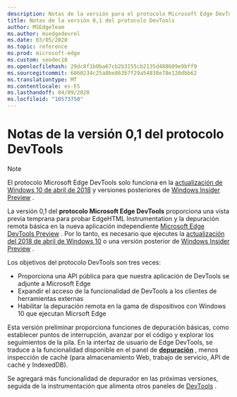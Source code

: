 ```yaml
---
description: Notas de la versión para el protocolo Microsoft Edge DevTools, versión 0,1
title: Notas de la versión 0,1 del protocolo DevTools
author: MSEdgeTeam
ms.author: msedgedevrel
ms.date: 03/05/2020
ms.topic: reference
ms.prod: microsoft-edge
ms.custom: seodec18
ms.openlocfilehash: 29dc8f1b0ba67cb2b3155cb2135d488609e9bff9
ms.sourcegitcommit: 6860234c25a8be863b7f29a54838e78e120dbb62
ms.translationtype: MT
ms.contentlocale: es-ES
ms.lasthandoff: 04/09/2020
ms.locfileid: "10573750"
---
```

# Notas de la versión 0,1 del protocolo DevTools

> [!NOTE]
> El protocolo Microsoft Edge DevTools solo funciona en la [actualización de Windows 10 de abril de 2018](https://blogs.windows.com/windowsexperience/2018/04/30/how-to-get-the-windows-10-april-2018-update/#5VXkQMU41CJzZPER.97) y versiones posteriores de [Windows Insider Preview](https://insider.windows.com/en-us/getting-started/) .

La versión 0,1 del **protocolo Microsoft Edge DevTools** proporciona una vista previa temprana para probar EdgeHTML Instrumentation y la depuración remota básica en la nueva aplicación independiente [Microsoft Edge DevTools Preview](https://www.microsoft.com/store/p/microsoft-edge-devtools-preview/9mzbfrmz0mnj?activetab=pivot%3aoverviewtab) . Por lo tanto, es necesario que ejecutes la [actualización del 2018 de abril de Windows 10](https://blogs.windows.com/windowsexperience/2018/04/30/how-to-get-the-windows-10-april-2018-update/#5VXkQMU41CJzZPER.97) o una versión posterior de [Windows Insider Preview](https://insider.windows.com/en-us/getting-started/) .

Los objetivos del protocolo DevTools son tres veces:

 - Proporciona una API pública para que nuestra aplicación de DevTools se adjunte a Microsoft Edge
 - Expandir el acceso de la funcionalidad de DevTools a los clientes de herramientas externas
 - Habilitar la depuración remota en la gama de dispositivos con Windows 10 que ejecutan Micrsoft Edge 

Esta versión preliminar proporciona funciones de depuración básicas, como establecer puntos de interrupción, avanzar por el código y explorar los seguimientos de la pila. En la interfaz de usuario de Edge DevTools, se traduce a la funcionalidad disponible en el panel de [**depuración**](../../devtools-guide/debugger.md) , menos inspección de caché (para almacenamiento Web, trabajo de servicio, API de caché y IndexedDB). 

Se agregará más funcionalidad de depurador en las próximas versiones, seguida de la instrumentación que alimenta otros paneles de [DevTools](../../devtools-guide.md) .
